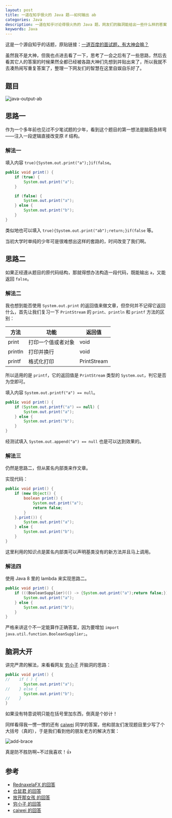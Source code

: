```yaml
---
layout: post
title: 一道在知乎很火的 Java 题——如何输出 ab
categories: Java
description: 一道在知乎讨论得很火热的 Java 题，网友们的脑洞能给出一些什么样的答案呢？
keywords: Java
---
```


这是一个源自知乎的话题，原贴链接：[一道百度的面试题，有大神会嘛？](https://www.zhihu.com/question/50801791)

虽然我不是大神，但我也点进去看了一下，思考了一会之后有了一些思路，然后去看其它人的答案的时候果然全都已经被各路大神们先想到并贴出来了，所以我就不去凑热闹写重复答案了，整理一下网友们的智慧在这里自娱自乐好了。



## 题目

![java-output-ab](/images/posts/java/output-ab.jpg)

## 思路一

作为一个多年前也见过不少笔试题的少年，看到这个题目的第一想法是脑筋急转弯——注入一段逻辑直接改变原 if 结构。

### 解法一

填入内容 `true){System.out.print("a");}if(false`。

```java
public void print() {
    if (true) {
        System.out.print("a");
    }

    if (false) {
        System.out.print("a");
    } else {
        System.out.print("b");
    }
}
```

类似地也可以填入 `true){System.out.print("ab");return;}if(false` 等。

当初大学时单纯的少年可是很难想出这样的套路的，时间改变了我们啊。

## 思路二

如果正经遵从题目的原代码结构，那就得想办法构造一段代码，既能输出 `a`，又能返回 `false`。

### 解法二

我也想到能否使用 `System.out.print` 的返回值来做文章，但奈何并不记得它返回什么，首先让我们复习一下 `PrintStream` 的 `print`、`println` 和 `printf` 方法的区别：

| 方法    | 功能               | 返回值      |
|---------|--------------------|-------------|
| print   | 打印一个值或者对象 | void        |
| println | 打印并换行         | void        |
| printf  | 格式化打印         | PrintStream |

所以适用的是 `printf`，它的返回值是 `PrintStream` 类型的 `System.out`，判它是否为空即可。

填入内容 `System.out.printf("a") == null`。

```java
public void print() {
    if (System.out.printf("a") == null) {
        System.out.print("a");
    } else {
        System.out.print("b");
    }
}
```

经测试填入 `System.out.append("a") == null` 也是可以达到效果的。

### 解法三

仍然是思路二，但从匿名内部类来作文章。

实现代码：

```java
public void print() {
    if (new Object() {
        boolean print() {
            System.out.print("a");
            return false;
        }
    }.print()) {
        System.out.print("a");
    } else {
        System.out.print("b");
    }
}
```

这里利用的知识点是匿名内部类可以声明基类没有的新方法并且马上调用。

### 解法四

使用 Java 8 里的 lambda 来实现思路二。

```java
public void print() {
    if (((BooleanSupplier)(() -> {System.out.print("a");return false;})).getAsBoolean()) {
        System.out.print("a");
    } else {
        System.out.print("b");
    }
}
```

严格来讲这个不一定能算作正确答案，因为要增加 `import java.util.function.BooleanSupplier;`。

## 脑洞大开

讲完严肃的解法，来看看网友 [穷小子](https://www.zhihu.com/people/qiong-xiao-zi-158) 开脑洞的思路：

```java
public void print() {
//    if ( ) {
        System.out.print("a");
//    } else {
        System.out.print("b");
//    }
}
```

如果没有特意说明只能在括号里加东西，倒真是个妙计！

同样看得我一愣一愣的还有 [caiwei](https://www.zhihu.com/people/caiwei710) 同学的答案，他和朋友们发现题目里少写了个大括号（真的），于是我们看到他的朋友老方的解决方案：

![add-brace](/images/posts/java/add-brace.jpg)

真是防不胜防啊~不过我喜欢！:+1:

## 参考

* [RednaxelaFX 的回答](https://www.zhihu.com/question/50801791/answer/122781965)
* [仓鼠君 的回答](https://www.zhihu.com/question/50801791/answer/122773831)
* [放开那女孩 的回答](https://www.zhihu.com/question/50801791/answer/122769426)
* [穷小子 的回答](https://www.zhihu.com/question/50801791/answer/122863062)
* [caiwei 的回答](https://www.zhihu.com/question/50801791/answer/122795854)
